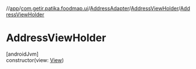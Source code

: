 //[app](../../../../index.md)/[com.getir.patika.foodmap.ui](../../index.md)/[AddressAdapter](../index.md)/[AddressViewHolder](index.md)/[AddressViewHolder](-address-view-holder.md)

# AddressViewHolder

[androidJvm]\
constructor(view: [View](https://developer.android.com/reference/kotlin/android/view/View.html))
